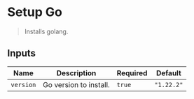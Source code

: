 
# Setup Go

> Installs golang.


## Inputs

| Name | Description | Required | Default |
| --- | --- | --- | --- |
| `version` | Go version to install. | `true` | `"1.22.2"` |

